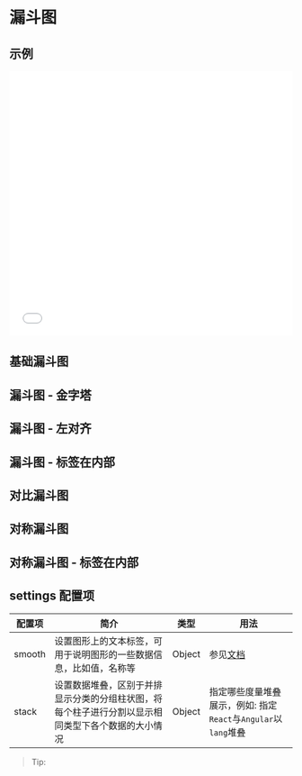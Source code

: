 # 漏斗图

## 示例

<iframe width="100%" height="470" src="//jsfiddle.net/vecharts/4qzx2Lkb/embedded/result,html,js/?bodyColor=fff" allowfullscreen="allowfullscreen" frameborder="0"></iframe>


## 基础漏斗图

<vuep template="#basicFunnel" :options="{ theme: 'vue', lineNumbers: false }"></vuep>

<script v-pre type="text/x-template" id="basicFunnel">
<template>
  <ve-funnel-chart :data="chartData" />
</template>

<script>
 module.exports = {
    components: {
    	VeFunnelChart: window['ve-charts'].default.VeFunnelChart
  	},
    created () {
      this.chartData = {
        dimensions: {
          name: '渠道',
          data: ['APP', 'PC', 'M端', '微信', '手Q', '小程序']
        },
        measures: [{
          name: 'PV',
          data: [36000, 30000, 24000, 18000, 12000, 6000]
        }]
      }
    }
  }
</script>

## 漏斗图 - 金字塔

<vuep template="#funnelSortFunnel" :options="{ theme: 'vue', lineNumbers: false }"></vuep>

<script v-pre type="text/x-template" id="funnelSortFunnel">
<template>
  <ve-funnel-chart :data="chartData" :settings="chartSettings" />
</template>

<script>
 module.exports = {
    components: {
    	VeFunnelChart: window['ve-charts'].default.VeFunnelChart
  	},
    created () {
      this.chartData = {
        dimensions: {
          name: '渠道',
          data: ['APP', 'PC', 'M端', '微信', '手Q', '小程序']
        },
        measures: [{
          name: 'PV',
          data: [36000, 30000, 24000, 18000, 12000, 6000]
        }]
      }
      this.chartSettings = {
        funnelSort: 'asc'
      }
    }
  }
</script>

## 漏斗图 - 左对齐

<vuep template="#funnelAlignRose" :options="{ theme: 'vue', lineNumbers: false }"></vuep>

<script v-pre type="text/x-template" id="funnelAlignRose">
<template>
  <ve-funnel-chart :data="chartData" :settings="chartSettings" />
</template>

<script>
 module.exports = {
    components: {
    	VeFunnelChart: window['ve-charts'].default.VeFunnelChart
  	},
    created () {
      this.chartData = {
        dimensions: {
          name: '渠道',
          data: ['APP', 'PC', 'M端', '微信', '手Q', '小程序']
        },
        measures: [{
          name: 'PV',
          data: [36000, 30000, 24000, 18000, 12000, 6000]
        }]
      }
      this.chartSettings = {
        funnelAlign: 'left'
      }
    }
  }
</script>

## 漏斗图 - 标签在内部

<vuep template="#labelPositionRose" :options="{ theme: 'vue', lineNumbers: false }"></vuep>

<script v-pre type="text/x-template" id="labelPositionRose">
<template>
  <ve-funnel-chart :data="chartData" :settings="chartSettings" />
</template>

<script>
 module.exports = {
    components: {
    	VeFunnelChart: window['ve-charts'].default.VeFunnelChart
  	},
    created () {
      this.chartData = {
        dimensions: {
          name: '渠道',
          data: ['APP', 'PC', 'M端', '微信', '手Q', '小程序']
        },
        measures: [{
          name: 'PV',
          data: [36000, 30000, 24000, 18000, 12000, 6000]
        }]
      }
      this.chartSettings = {
        labelPosition: 'inside'
      }
    }
  }
</script>

## 对比漏斗图

<vuep template="#contrastFunnel" :options="{ theme: 'vue', lineNumbers: false }"></vuep>

<script v-pre type="text/x-template" id="contrastFunnel">
<template>
  <ve-funnel-chart :data="chartData" :settings="chartSettings" />
</template>

<script>
 module.exports = {
    components: {
    	VeFunnelChart: window['ve-charts'].default.VeFunnelChart
  	},
    created () {
      this.chartData = {
        dimensions: {
          name: '渠道',
          data: ['APP', 'PC', 'M端', '微信', '手Q', '小程序']
        },
        measures: [{
          name: 'PV',
          data: [36000, 28000, 24000, 20000, 12000, 6000]
        }, {
          name: 'UV',
          data: [28000, 22000, 18000, 14000, 8000, 2000]
        }]
      }
      this.chartSettings = {
        contrast: true
      }
    }
  }
</script>

## 对称漏斗图

<vuep template="#symmetricFunnel" :options="{ theme: 'vue', lineNumbers: false }"></vuep>

<script v-pre type="text/x-template" id="symmetricFunnel">
<template>
  <ve-funnel-chart :data="chartData" :settings="chartSettings" />
</template>

<script>
 module.exports = {
    components: {
    	VeFunnelChart: window['ve-charts'].default.VeFunnelChart
  	},
    created () {
      this.chartData = {
        dimensions: {
          name: '渠道',
          data: ['APP', 'PC', 'M端', '微信', '手Q', '小程序']
        },
        measures: [{
          name: 'PV',
          data: [36000, 28000, 24000, 20000, 12000, 6000]
        }, {
          name: 'UV',
          data: [28000, 22000, 18000, 14000, 8000, 2000]
        }]
      }
      this.chartSettings = {
        symmetric: true
      }
    }
  }
</script>

## 对称漏斗图 - 标签在内部

<vuep template="#symmetricLabelFunnel" :options="{ theme: 'vue', lineNumbers: false }"></vuep>

<script v-pre type="text/x-template" id="symmetricLabelFunnel">
<template>
  <ve-funnel-chart :data="chartData" :settings="chartSettings" />
</template>

<script>
 module.exports = {
    components: {
    	VeFunnelChart: window['ve-charts'].default.VeFunnelChart
  	},
    created () {
      this.chartData = {
        dimensions: {
          name: '渠道',
          data: ['APP', 'PC', 'M端', '微信', '手Q', '小程序']
        },
        measures: [{
          name: 'PV',
          data: [36000, 28000, 24000, 20000, 12000, 6000]
        }, {
          name: 'UV',
          data: [28000, 22000, 18000, 14000, 8000, 2000]
        }]
      }
      this.chartSettings = {
        symmetric: true,
        labelPosition: 'inside'
      }
    }
  }
</script>

## settings 配置项

| 配置项 | 简介 | 类型 | 用法 |
| --- | --- | --- | --- |
| smooth | 设置图形上的文本标签，可用于说明图形的一些数据信息，比如值，名称等 | Object | 参见[文档](http://echarts.baidu.com/option.html#series-line.smooth) |
| stack | 设置数据堆叠，区别于并排显示分类的分组柱状图，将每个柱子进行分割以显示相同类型下各个数据的大小情况 | Object | 指定哪些度量堆叠展示，例如: 指定`React`与`Angular`以`lang`堆叠 |

> Tip: